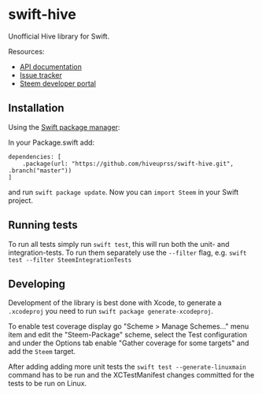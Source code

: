 
swift-hive
===========

Unofficial Hive library for Swift.

Resources:

  * [API documentation](https://steemit.github.io/swift-steem/)
  * [Issue tracker](https://github.com/hiveuprss/swift-hive/issues)
  * [Steem developer portal](https://developers.hive.io)


Installation
------------

Using the [Swift package manager](https://swift.org/package-manager/):

In your Package.swift add:

```
dependencies: [
    .package(url: "https://github.com/hiveuprss/swift-hive.git", .branch("master"))
]
```

and run `swift package update`. Now you can `import Steem` in your Swift project.


Running tests
-------------

To run all tests simply run `swift test`, this will run both the unit- and integration-tests. To run them separately use the `--filter` flag, e.g. `swift test --filter SteemIntegrationTests`


Developing
----------

Development of the library is best done with Xcode, to generate a `.xcodeproj` you need to run `swift package generate-xcodeproj`.

To enable test coverage display go "Scheme > Manage Schemes..." menu item and edit the "Steem-Package" scheme, select the Test configuration and under the Options tab enable "Gather coverage for some targets" and add the `Steem` target.

After adding adding more unit tests the `swift test --generate-linuxmain` command has to be run and the XCTestManifest changes committed for the tests to be run on Linux.
